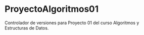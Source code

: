 # ProyectoAlgoritmos01
Controlador de versiones para Proyecto 01 del curso Algoritmos y Estructuras de Datos. 
